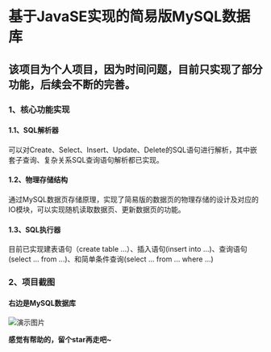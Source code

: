 # 基于JavaSE实现的简易版MySQL数据库
## 该项目为个人项目，因为时间问题，目前只实现了部分功能，后续会不断的完善。
### 1、核心功能实现
  #### 1.1、SQL解析器
  可以对Create、Select、Insert、Update、Delete的SQL语句进行解析，其中嵌套子查询、复杂关系SQL查询语句解析都已实现。
  #### 1.2、物理存储结构
  通过MySQL数据页存储原理，实现了简易版的数据页的物理存储的设计及对应的IO模块，可以实现随机读取数据页、更新数据页的功能。
  #### 1.3、SQL执行器
  目前已实现建表语句（create table ...）、插入语句(insert into ...)、查询语句(select ... from ...)、和简单条件查询(select ... from ... where ...)
### 2、项目截图
#### 右边是MySQL数据库
  ![演示图片](https://user-images.githubusercontent.com/62747607/198819500-35ea0288-5c18-4f45-a168-fae469a429ec.jpg)

**感觉有帮助的，留个star再走吧~**
